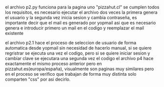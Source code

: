 el archivo p2.py funciona para la pagina uno "pizzahut.cl" se cumplen todos los requisitos,
es necesario ejecutar el archivo dos veces la primera genera el usuario y la segunda vez inicia sesion y cambia contraseña, es importante decir que el mail es generado por yopmail asi que es necesario genera e introducir primero un mail en el codigo y reemplazar el mail existente 

el archivo p2.1 hace el proceso de seleccion de usuario de forma automatica desde yopmail sin necesidad de hacerlo manual, si se quiere regristrar se ejecuta una vez el codigo, pero si se quiere iniciar sesion y cambiar clave se ejecutara una segunda vez el codigo 
el archivo p4 hace exactamente el mismo proceso anterior pero en pizzahut.es(europa/españa), visualmente son paginas muy similares pero en el proceso se verifico que trabajan de forma muy distinta solo comparten "css" por asi decirlo.
